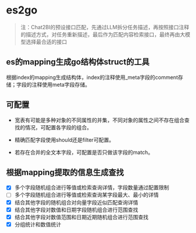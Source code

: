 # es2go

> 注：Chat2BI的预设接口匹配，先通过LLM拆分任务描述，再按照接口注释的描述方式，对任务重新描述，最后作为匹配内容检索接口，最终再由大模型选择最合适的接口

## es的mapping生成go结构体struct的工具

根据index的mapping生成结构体，index的注释使用_meta字段的comment存储；字段的注释使用meta字段存储。

## 可配置
* 宽表有可能是多种对象的不同属性的并集，不同对象的属性之间不存在组合查找的情况，可配置各字段的组合。

* 精确匹配字段使用should还是filter可配置。

* 若存在合并的全文本字段，可配置是否只做该字段的match。

## 根据mapping提取的信息生成查找

- [x] 多个字段随机组合进行等值或检索查询详情，字段数量通过配置限制
- [ ] 多个字段随机组合进行等值或检索查询某字段最大、最小的详情
- [x] 结合其他字段的随机组合对向量字段近似匹配查询详情
- [x] 结合其他字段对数值和日期字段随机组合进行范围查找
- [x] 结合其他字段对数值范围和日期近期随机组合进行范围查找
- [x] 分组统计和数值统计
